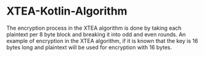 # XTEA-Kotlin-Algorithm
The encryption process in the XTEA algorithm is done by taking each plaintext per 8 byte block and breaking it into odd and even rounds. An example of encryption in the XTEA algorithm, if it is known that the key is 16 bytes long and plaintext will be used for encryption with 16 bytes.
